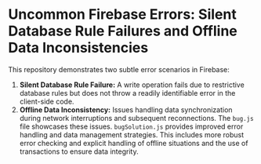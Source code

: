 # Uncommon Firebase Errors: Silent Database Rule Failures and Offline Data Inconsistencies
This repository demonstrates two subtle error scenarios in Firebase:
1. **Silent Database Rule Failure:**  A write operation fails due to restrictive database rules but does not throw a readily identifiable error in the client-side code.
2. **Offline Data Inconsistency:** Issues handling data synchronization during network interruptions and subsequent reconnections.
The `bug.js` file showcases these issues. `bugSolution.js` provides improved error handling and data management strategies.  This includes more robust error checking and explicit handling of offline situations and the use of transactions to ensure data integrity.